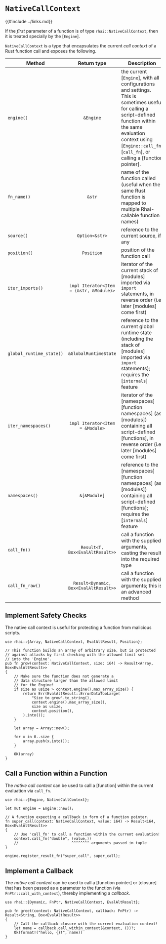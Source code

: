 `NativeCallContext`
===================

{{#include ../links.md}}


If the _first_ parameter of a function is of type `rhai::NativeCallContext`, then it is treated
specially by the [`Engine`].

`NativeCallContext` is a type that encapsulates the current _call context_ of a Rust function call
and exposes the following.

| Method                   |               Return type               | Description                                                                                                                                                                                                                                |
| ------------------------ | :-------------------------------------: | ------------------------------------------------------------------------------------------------------------------------------------------------------------------------------------------------------------------------------------------ |
| `engine()`               |                `&Engine`                | the current [`Engine`], with all configurations and settings.<br/>This is sometimes useful for calling a script-defined function within the same evaluation context using [`Engine::call_fn`][`call_fn`], or calling a [function pointer]. |
| `fn_name()`              |                 `&str`                  | name of the function called (useful when the same Rust function is mapped to multiple Rhai-callable function names)                                                                                                                        |
| `source()`               |             `Option<&str>`              | reference to the current source, if any                                                                                                                                                                                                    |
| `position()`             |               `Position`                | position of the function call                                                                                                                                                                                                              |
| `iter_imports()`         | `impl Iterator<Item = (&str, &Module)>` | iterator of the current stack of [modules] imported via `import` statements, in reverse order (i.e. later [modules] come first)                                                                                                            |
| `global_runtime_state()` |          `&GlobalRuntimeState`          | reference to the current global runtime state (including the stack of [modules] imported via `import` statements); requires the [`internals`] feature                                                                                      |
| `iter_namespaces()`      |     `impl Iterator<Item = &Module>`     | iterator of the [namespaces][function namespaces] (as [modules]) containing all script-defined [functions], in reverse order (i.e. later [modules] come first)                                                                             |
| `namespaces()`           |              `&[&Module]`               | reference to the [namespaces][function namespaces] (as [modules]) containing all script-defined [functions]; requires the [`internals`] feature                                                                                            |
| `call_fn()`              |     `Result<T, Box<EvalAltResult>>`     | call a function with the supplied arguments, casting the result into the required type                                                                                                                                                     |
| `call_fn_raw()`          |  `Result<Dynamic, Box<EvalAltResult>>`  | call a function with the supplied arguments; this is an advanced method                                                                                                                                                                    |


Implement Safety Checks
-----------------------

The native call context is useful for protecting a function from malicious scripts.

```rust,no_run
use rhai::{Array, NativeCallContext, EvalAltResult, Position};

// This function builds an array of arbitrary size, but is protected
// against attacks by first checking with the allowed limit set
// into the 'Engine'.
pub fn grow(context: NativeCallContext, size: i64) -> Result<Array, Box<EvalAltResult>>
{
    // Make sure the function does not generate a
    // data structure larger than the allowed limit
    // for the Engine!
    if size as usize > context.engine().max_array_size() {
        return Err(EvalAltResult::ErrorDataTooLarge(
            "Size to grow".to_string(),
            context.engine().max_array_size(),
            size as usize,
            context.position(),
        ).into());
    }

    let array = Array::new();

    for x in 0..size {
        array.push(x.into());
    }

    OK(array)
}
```


Call a Function within a Function
---------------------------------

The _native call context_ can be used to call a [function] within the current evaluation
via `call_fn`.

```rust,no_run
use rhai::{Engine, NativeCallContext};

let mut engine = Engine::new();

// A function expecting a callback in form of a function pointer.
fn super_call(context: NativeCallContext, value: i64) -> Result<i64, Box<EvalAltResult>>
{
    // Use 'call_fn' to call a function within the current evaluation!
    context.call_fn("double", (value,))
    //                        ^^^^^^^^ arguments passed in tuple
}

engine.register_result_fn("super_call", super_call);
```


Implement a Callback
--------------------

The _native call context_ can be used to call a [function pointer] or [closure] that has been passed
as a parameter to the function (via `FnPtr::call_with_context`), thereby implementing a _callback_.

```rust,no_run
use rhai::{Dynamic, FnPtr, NativeCallContext, EvalAltResult};

pub fn greet(context: NativeCallContext, callback: FnPtr) -> Result<String, Box<EvalAltResult>>
{
    // Call the callback closure with the current evaluation context!
    let name = callback.call_within_context(&context, ())?;
    Ok(format!("hello, {}!", name))
}
```
